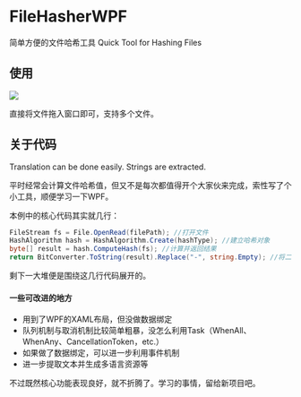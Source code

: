 # FileHasherWPF
简单方便的文件哈希工具 Quick Tool for Hashing Files
## 使用
![](https://user-images.githubusercontent.com/6905026/34327126-a5c54b66-e8f7-11e7-8362-530eb011038a.png)

直接将文件拖入窗口即可，支持多个文件。

## 关于代码
Translation can be done easily. Strings are extracted.

平时经常会计算文件哈希值，但又不是每次都值得开个大家伙来完成，索性写了个小工具，顺便学习一下WPF。

本例中的核心代码其实就几行：
```csharp
FileStream fs = File.OpenRead(filePath); //打开文件
HashAlgorithm hash = HashAlgorithm.Create(hashType); //建立哈希对象
byte[] result = hash.ComputeHash(fs); //计算并返回结果
return BitConverter.ToString(result).Replace("-", string.Empty); //将二进制结果转换成字符串
```
剩下一大堆便是围绕这几行代码展开的。

#### 一些可改进的地方

- 用到了WPF的XAML布局，但没做数据绑定
- 队列机制与取消机制比较简单粗暴，没怎么利用Task（WhenAll、WhenAny、CancellationToken，etc.）
- 如果做了数据绑定，可以进一步利用事件机制
- 进一步提取文本并生成多语言资源等

不过既然核心功能表现良好，就不折腾了。学习的事情，留给新项目吧。
